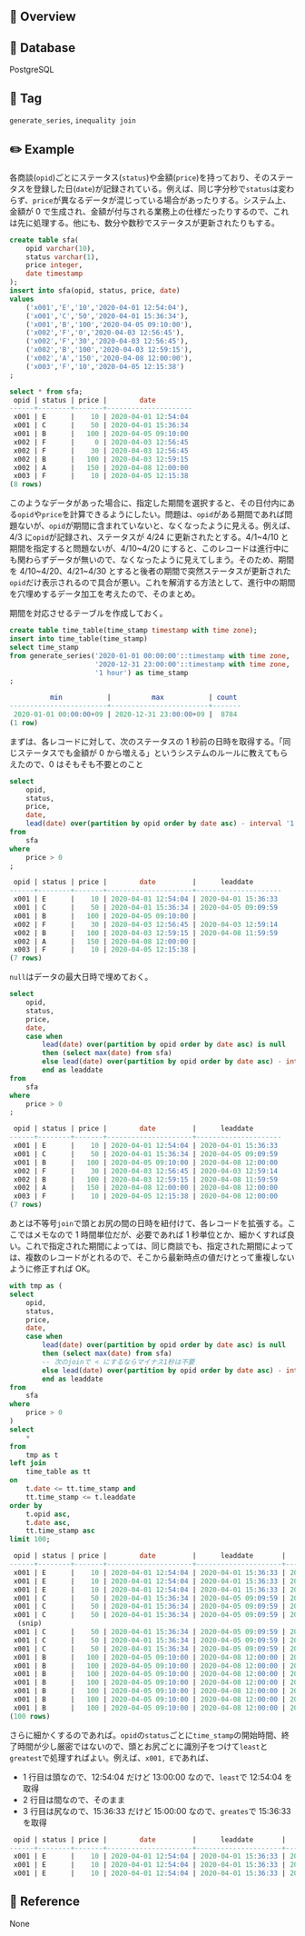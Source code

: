 ## :memo: Overview

## :floppy_disk: Database

PostgreSQL

## :bookmark: Tag

`generate_series`, `inequality join`

## :pencil2: Example

各商談(`opid`)ごとにステータス(`status`)や金額(`price`)を持っており、そのステータスを登録した日(`date`)が記録されている。例えば、同じ字分秒で`status`は変わらず、`price`が異なるデータが混じっている場合があったりする。システム上、金額が 0 で生成され、金額が付与される業務上の仕様だったりするので、これは先に処理する。他にも、数分や数秒でステータスが更新されたりもする。

```sql
create table sfa(
    opid varchar(10),
    status varchar(1),
    price integer,
    date timestamp
);
insert into sfa(opid, status, price, date)
values
    ('x001','E','10','2020-04-01 12:54:04'),
    ('x001','C','50','2020-04-01 15:36:34'),
    ('x001','B','100','2020-04-05 09:10:00'),
    ('x002','F','0','2020-04-03 12:56:45'),
    ('x002','F','30','2020-04-03 12:56:45'),
    ('x002','B','100','2020-04-03 12:59:15'),
    ('x002','A','150','2020-04-08 12:00:00'),
    ('x003','F','10','2020-04-05 12:15:38')
;

select * from sfa;
 opid | status | price |        date
------+--------+-------+---------------------
 x001 | E      |    10 | 2020-04-01 12:54:04
 x001 | C      |    50 | 2020-04-01 15:36:34
 x001 | B      |   100 | 2020-04-05 09:10:00
 x002 | F      |     0 | 2020-04-03 12:56:45
 x002 | F      |    30 | 2020-04-03 12:56:45
 x002 | B      |   100 | 2020-04-03 12:59:15
 x002 | A      |   150 | 2020-04-08 12:00:00
 x003 | F      |    10 | 2020-04-05 12:15:38
(8 rows)
```

このようなデータがあった場合に、指定した期間を選択すると、その日付内にある`opid`や`price`を計算できるようにしたい。問題は、`opid`がある期間であれば問題ないが、`opid`が期間に含まれていないと、なくなったように見える。例えば、4/3 に`opid`が記録され、ステータスが 4/24 に更新されたとする。4/1~4/10 と期間を指定すると問題ないが、4/10~4/20 にすると、このレコードは進行中にも関わらずデータが無いので、なくなったように見えてしまう。そのため、期間を 4/10~4/20、4/21~4/30 とすると後者の期間で突然ステータスが更新された`opid`だけ表示されるので具合が悪い。これを解消する方法として、進行中の期間を穴埋めするデータ加工を考えたので、そのまとめ。

期間を対応させるテーブルを作成しておく。

```sql
create table time_table(time_stamp timestamp with time zone);
insert into time_table(time_stamp)
select time_stamp
from generate_series('2020-01-01 00:00:00'::timestamp with time zone,
					 '2020-12-31 23:00:00'::timestamp with time zone,
					 '1 hour') as time_stamp
;

          min           |          max           | count
------------------------+------------------------+-------
 2020-01-01 00:00:00+09 | 2020-12-31 23:00:00+09 |  8784
(1 row)
```

まずは、各レコードに対して、次のステータスの 1 秒前の日時を取得する。「同じステータスでも金額が 0 から増える」というシステムのルールに教えてもらえたので、0 はそもそも不要とのこと

```sql
select
    opid,
    status,
    price,
    date,
    lead(date) over(partition by opid order by date asc) - interval '1 second' as leaddate
from
    sfa
where
    price > 0
;

 opid | status | price |        date         |      leaddate
------+--------+-------+---------------------+---------------------
 x001 | E      |    10 | 2020-04-01 12:54:04 | 2020-04-01 15:36:33
 x001 | C      |    50 | 2020-04-01 15:36:34 | 2020-04-05 09:09:59
 x001 | B      |   100 | 2020-04-05 09:10:00 |
 x002 | F      |    30 | 2020-04-03 12:56:45 | 2020-04-03 12:59:14
 x002 | B      |   100 | 2020-04-03 12:59:15 | 2020-04-08 11:59:59
 x002 | A      |   150 | 2020-04-08 12:00:00 |
 x003 | F      |    10 | 2020-04-05 12:15:38 |
(7 rows)
```

`null`はデータの最大日時で埋めておく。

```sql
select
    opid,
    status,
    price,
    date,
    case when
        lead(date) over(partition by opid order by date asc) is null
        then (select max(date) from sfa)
        else lead(date) over(partition by opid order by date asc) - interval '1 second'
        end as leaddate
from
    sfa
where
    price > 0
;

 opid | status | price |        date         |      leaddate
------+--------+-------+---------------------+---------------------
 x001 | E      |    10 | 2020-04-01 12:54:04 | 2020-04-01 15:36:33
 x001 | C      |    50 | 2020-04-01 15:36:34 | 2020-04-05 09:09:59
 x001 | B      |   100 | 2020-04-05 09:10:00 | 2020-04-08 12:00:00
 x002 | F      |    30 | 2020-04-03 12:56:45 | 2020-04-03 12:59:14
 x002 | B      |   100 | 2020-04-03 12:59:15 | 2020-04-08 11:59:59
 x002 | A      |   150 | 2020-04-08 12:00:00 | 2020-04-08 12:00:00
 x003 | F      |    10 | 2020-04-05 12:15:38 | 2020-04-08 12:00:00
(7 rows)
```

あとは不等号`join`で頭とお尻の間の日時を紐付けて、各レコードを拡張する。ここではメモなので 1 時間単位だが、必要であれば 1 秒単位とか、細かくすれば良い。これで指定された期間によっては、同じ商談でも、指定された期間によっては、複数のレコードがとれるので、そこから最新時点の値だけとって重複しないように修正すれば OK。

```sql
with tmp as (
select
    opid,
    status,
    price,
    date,
    case when
        lead(date) over(partition by opid order by date asc) is null
        then (select max(date) from sfa)
        -- 次のjoinで < にするならマイナス1秒は不要
        else lead(date) over(partition by opid order by date asc) - interval '1 second'
        end as leaddate
from
    sfa
where
    price > 0
)
select
    *
from
    tmp as t
left join
    time_table as tt
on
    t.date <= tt.time_stamp and
    tt.time_stamp <= t.leaddate
order by
    t.opid asc,
    t.date asc,
    tt.time_stamp asc
limit 100;

 opid | status | price |        date         |      leaddate       |       time_stamp
------+--------+-------+---------------------+---------------------+------------------------
 x001 | E      |    10 | 2020-04-01 12:54:04 | 2020-04-01 15:36:33 | 2020-04-01 13:00:00+09
 x001 | E      |    10 | 2020-04-01 12:54:04 | 2020-04-01 15:36:33 | 2020-04-01 14:00:00+09
 x001 | E      |    10 | 2020-04-01 12:54:04 | 2020-04-01 15:36:33 | 2020-04-01 15:00:00+09
 x001 | C      |    50 | 2020-04-01 15:36:34 | 2020-04-05 09:09:59 | 2020-04-01 16:00:00+09
 x001 | C      |    50 | 2020-04-01 15:36:34 | 2020-04-05 09:09:59 | 2020-04-01 17:00:00+09
 x001 | C      |    50 | 2020-04-01 15:36:34 | 2020-04-05 09:09:59 | 2020-04-01 18:00:00+09
  (snip)
 x001 | C      |    50 | 2020-04-01 15:36:34 | 2020-04-05 09:09:59 | 2020-04-05 07:00:00+09
 x001 | C      |    50 | 2020-04-01 15:36:34 | 2020-04-05 09:09:59 | 2020-04-05 08:00:00+09
 x001 | C      |    50 | 2020-04-01 15:36:34 | 2020-04-05 09:09:59 | 2020-04-05 09:00:00+09
 x001 | B      |   100 | 2020-04-05 09:10:00 | 2020-04-08 12:00:00 | 2020-04-05 10:00:00+09
 x001 | B      |   100 | 2020-04-05 09:10:00 | 2020-04-08 12:00:00 | 2020-04-05 11:00:00+09
 x001 | B      |   100 | 2020-04-05 09:10:00 | 2020-04-08 12:00:00 | 2020-04-05 12:00:00+09
 x001 | B      |   100 | 2020-04-05 09:10:00 | 2020-04-08 12:00:00 | 2020-04-05 13:00:00+09
 x001 | B      |   100 | 2020-04-05 09:10:00 | 2020-04-08 12:00:00 | 2020-04-05 14:00:00+09
 x001 | B      |   100 | 2020-04-05 09:10:00 | 2020-04-08 12:00:00 | 2020-04-05 15:00:00+09
 x001 | B      |   100 | 2020-04-05 09:10:00 | 2020-04-08 12:00:00 | 2020-04-05 16:00:00+09
(100 rows)
```

さらに細かくするのであれば。`opid`の`status`ごとに`time_stamp`の開始時間、終了時間が少し厳密ではないので、頭とお尻ごとに識別子をつけて`least`と`greatest`で処理すればよい。例えば、`x001, E`であれば、

- 1 行目は頭なので、12:54:04 だけど 13:00:00 なので、`least`で 12:54:04 を取得
- 2 行目は間なので、そのまま
- 3 行目は尻なので、15:36:33 だけど 15:00:00 なので、`greates`で 15:36:33 を取得

```sql
 opid | status | price |        date         |      leaddate       |       time_stamp
------+--------+-------+---------------------+---------------------+------------------------
 x001 | E      |    10 | 2020-04-01 12:54:04 | 2020-04-01 15:36:33 | 2020-04-01 13:00:00+09 -- 12:54:04 だけど 13:00:00 なので、`least(date, time_stamp)`で 12:54:04 を取得
 x001 | E      |    10 | 2020-04-01 12:54:04 | 2020-04-01 15:36:33 | 2020-04-01 14:00:00+09 -- そのまま
 x001 | E      |    10 | 2020-04-01 12:54:04 | 2020-04-01 15:36:33 | 2020-04-01 15:00:00+09 -- 15:36:33 だけど 15:00:00 なので、`greates(time_stamp, leaddate)`で 15:36:33 を取得

```

## :closed_book: Reference

None
